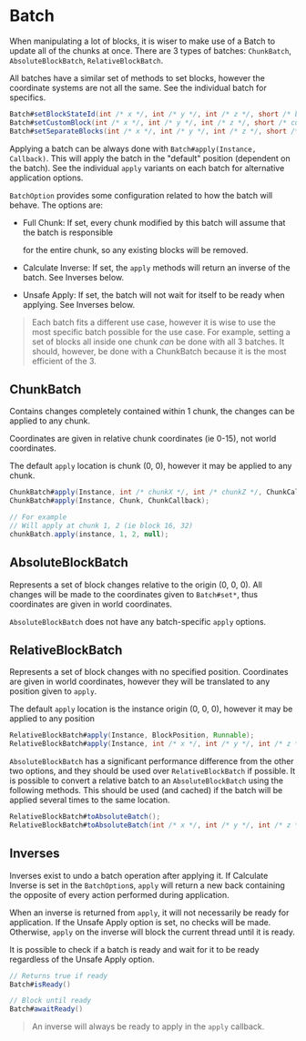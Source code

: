 # Batch

When manipulating a lot of blocks, it is wiser to make use of a Batch to update all of the chunks at once. There are 3 types of batches: `ChunkBatch`, `AbsoluteBlockBatch`, `RelativeBlockBatch`.

All batches have a similar set of methods to set blocks, however the coordinate systems are not all the same. See the individual batch for specifics.

```java
Batch#setBlockStateId(int /* x */, int /* y */, int /* z */, short /* block id */, Data);
Batch#setCustomBlock(int /* x */, int /* y */, int /* z */, short /* custom block id */, Data);
Batch#setSeparateBlocks(int /* x */, int /* y */, int /* z */, short /* block id */, short /* custom block id */, Data);
```

Applying a batch can be always done with `Batch#apply(Instance, Callback)`. This will apply the batch in the "default" position (dependent on the batch). See the individual `apply` variants on each batch for alternative application options.

`BatchOption` provides some configuration related to how the batch will behave. The options are:

*   Full Chunk: If set, every chunk modified by this batch will assume that the batch is responsible

    for the entire chunk, so any existing blocks will be removed.
* Calculate Inverse: If set, the `apply` methods will return an inverse of the batch. See Inverses below.
* Unsafe Apply: If set, the batch will not wait for itself to be ready when applying. See Inverses below.

> Each batch fits a different use case, however it is wise to use the most specific batch possible for the use case. For example, setting a set of blocks all inside one chunk _can_ be done with all 3 batches. It should, however, be done with a ChunkBatch because it is the most efficient of the 3.

## ChunkBatch

Contains changes completely contained within 1 chunk, the changes can be applied to any chunk.

Coordinates are given in relative chunk coordinates (ie 0-15), not world coordinates.

The default `apply` location is chunk (0, 0), however it may be applied to any chunk.

```java
ChunkBatch#apply(Instance, int /* chunkX */, int /* chunkZ */, ChunkCallback);
ChunkBatch#apply(Instance, Chunk, ChunkCallback);

// For example
// Will apply at chunk 1, 2 (ie block 16, 32)
chunkBatch.apply(instance, 1, 2, null);
```

## AbsoluteBlockBatch

Represents a set of block changes relative to the origin (0, 0, 0). All changes will be made to the coordinates given to `Batch#set*`, thus coordinates are given in world coordinates.

`AbsoluteBlockBatch` does not have any batch-specific `apply` options.

## RelativeBlockBatch

Represents a set of block changes with no specified position. Coordinates are given in world coordinates, however they will be translated to any position given to `apply`.

The default `apply` location is the instance origin (0, 0, 0), however it may be applied to any position

```java
RelativeBlockBatch#apply(Instance, BlockPosition, Runnable);
RelativeBlockBatch#apply(Instance, int /* x */, int /* y */, int /* z */, Runnable);
```

`AbsoluteBlockBatch` has a significant performance difference from the other two options, and they should be used over `RelativeBlockBatch` if possible. It is possible to convert a relative batch to an `AbsoluteBlockBatch` using the following methods. This should be used (and cached) if the batch will be applied several times to the same location.

```java
RelativeBlockBatch#toAbsoluteBatch();
RelativeBlockBatch#toAbsoluteBatch(int /* x */, int /* y */, int /* z */);
```

## Inverses

Inverses exist to undo a batch operation after applying it. If Calculate Inverse is set in the `BatchOption`s, `apply` will return a new back containing the opposite of every action performed during application.

When an inverse is returned from `apply`, it will not necessarily be ready for application. If the Unsafe Apply option is set, no checks will be made. Otherwise, `apply` on the inverse will block the current thread until it is ready.

It is possible to check if a batch is ready and wait for it to be ready regardless of the Unsafe Apply option.

```java
// Returns true if ready
Batch#isReady()

// Block until ready
Batch#awaitReady()
```

> An inverse will always be ready to apply in the `apply` callback.
